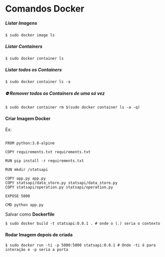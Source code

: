 # Comandos Docker

##### Listar Imagens
```
$ sudo docker image ls 
```

##### Listar Containers

```
$ sudo docker container ls 
```

##### Listar todos os Containers

```
$ sudo docker container ls -a
```

##### :no_entry: Remover todos os Containers de uma só vez

```
$ sudo docker container rm $(sudo docker container ls -a -q)
```

#### Criar Imagem Docker
Ex:

```

FROM python:3.8-alpine

COPY requirements.txt requirements.txt

RUN pip install -r requirements.txt

RUN mkdir /statsapi

COPY app.py app.py
COPY statsapi/data_store.py statsapi/data_store.py
COPY statsapi/operation.py statsapi/operation.py

EXPOSE 5000

CMD python app.py

```

Salvar como **Dockerfile**

```
$ sudo docker build -t statsapi:0.0.1 . # onde o (.) seria o contexto
```

#### Rodar Imagem depois de criada

```
$ sudo docker run -ti -p 5000:5000 statsapi:0.0.1 # Onde -ti é para interação e -p seria a porta
```

